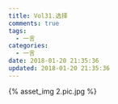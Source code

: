 ```yaml
---
title: Vol31.选择
comments: true
tags:
  - 一言
categories:
  - 一言
date: 2018-01-20 21:35:36
updated: 2018-01-20 21:35:36
---
```


{% asset_img 2.pic.jpg %}
